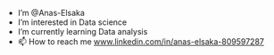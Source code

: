 - I’m @Anas-Elsaka
- I’m interested in Data science
- I’m currently learning Data analysis
- 📫 How to reach me www.linkedin.com/in/anas-elsaka-809597287
